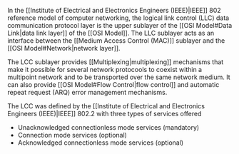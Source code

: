In the [[Institute of Electrical and Electronics Engineers (IEEE)|IEEE]] 802 reference model of computer networking, the logical link control (LLC) data communication protocol layer is the upper sublayer of the [[OSI Model#Data Link|data link layer]] of the [[OSI Model]]. The LLC sublayer acts as an interface between the [[Medium Access Control (MAC)]] sublayer and the [[OSI Model#Network|network layer]].

The LCC sublayer provides [[Multiplexing|multiplexing]] mechanisms that make it possible for several network protocools to coexist within a multipoint network and to be transported over the same network medium. It can also provide [[OSI Model#Flow Control|flow control]] and automatic repeat request (ARQ) error management mechanisms.

The LCC was defined by the [[Institute of Electrical and Electronics Engineers (IEEE)|IEEE]] 802.2 with three types of services offered

- Unacknowledged connectionless mode services (mandatory)
- Connection mode services (optional)
- Acknowledged connectionless mode services (optional)